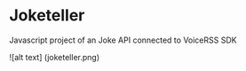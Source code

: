 # Joketeller
Javascript project of an Joke API connected to VoiceRSS SDK


![alt text] (joketeller.png)
